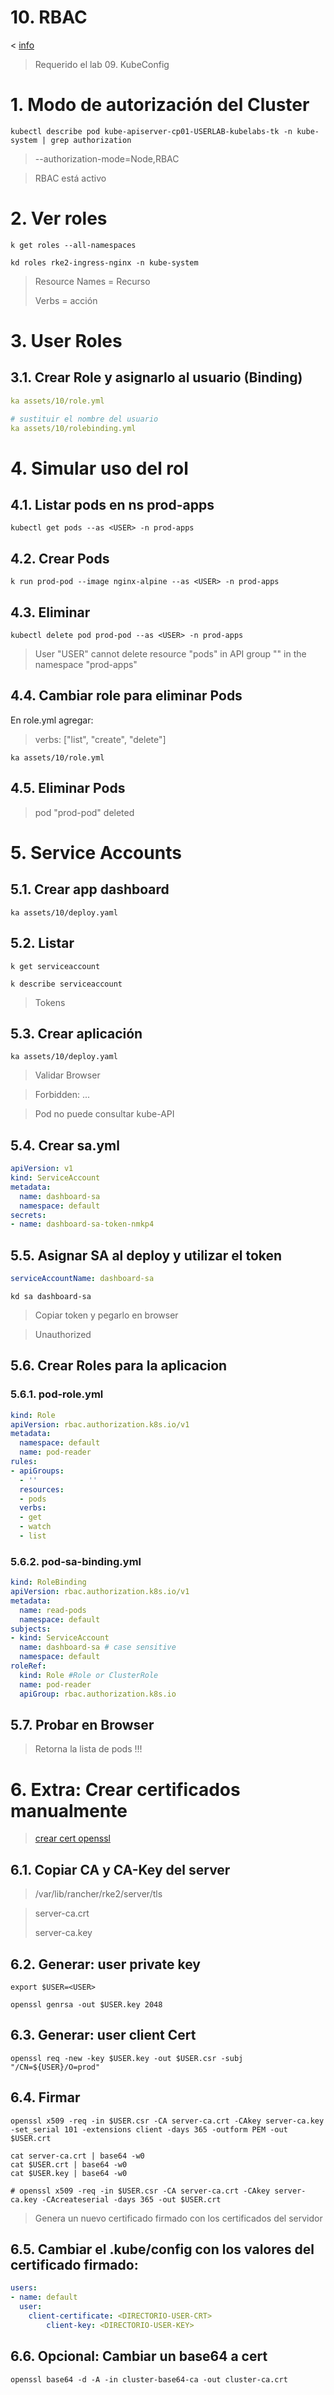 # 10. RBAC <!-- omit in TOC -->

< [info](https://kubernetes.io/docs/reference/access-authn-authz/rbac/)

> Requerido el lab 09. KubeConfig
# 1. Modo de autorización del Cluster
```vim
kubectl describe pod kube-apiserver-cp01-USERLAB-kubelabs-tk -n kube-system | grep authorization
```

>  --authorization-mode=Node,RBAC

> RBAC está activo

# 2. Ver roles
```vim
k get roles --all-namespaces

kd roles rke2-ingress-nginx -n kube-system
```
> Resource Names = Recurso
>
> Verbs = acción


# 3. User Roles

## 3.1. Crear Role y asignarlo al usuario (Binding)
```yaml
ka assets/10/role.yml

# sustituir el nombre del usuario
ka assets/10/rolebinding.yml
```

# 4. Simular uso del rol
## 4.1. Listar pods en ns prod-apps
```vim
kubectl get pods --as <USER> -n prod-apps
```

## 4.2. Crear Pods
```vim
k run prod-pod --image nginx-alpine --as <USER> -n prod-apps
```
## 4.3. Eliminar
```vim
kubectl delete pod prod-pod --as <USER> -n prod-apps
```
> User "USER" cannot delete resource "pods" in API group "" in the namespace "prod-apps"


## 4.4. Cambiar role para eliminar Pods
En role.yml agregar:
> verbs: ["list", "create", "delete"]
```vim
ka assets/10/role.yml
```
## 4.5. Eliminar Pods
> pod "prod-pod" deleted


# 5. Service Accounts

## 5.1. Crear app dashboard
```vim
ka assets/10/deploy.yaml
```
## 5.2. Listar
```vim
k get serviceaccount

k describe serviceaccount
```
> Tokens

## 5.3. Crear aplicación
```vim
ka assets/10/deploy.yaml
```
> Validar Browser

> Forbidden:  ...

> Pod no puede consultar kube-API

## 5.4. Crear sa.yml
```yaml
apiVersion: v1
kind: ServiceAccount
metadata:
  name: dashboard-sa
  namespace: default
secrets:
- name: dashboard-sa-token-nmkp4

```
## 5.5. Asignar SA al deploy y utilizar el token
```yaml
serviceAccountName: dashboard-sa
```

```vi
kd sa dashboard-sa
```
> Copiar token y pegarlo en browser

> Unauthorized

## 5.6. Crear Roles para la aplicacion
### 5.6.1. pod-role.yml
```yaml
kind: Role
apiVersion: rbac.authorization.k8s.io/v1
metadata:
  namespace: default
  name: pod-reader
rules:
- apiGroups:
  - ''
  resources:
  - pods
  verbs:
  - get
  - watch
  - list
```
### 5.6.2. pod-sa-binding.yml
```yaml
kind: RoleBinding
apiVersion: rbac.authorization.k8s.io/v1
metadata:
  name: read-pods
  namespace: default
subjects:
- kind: ServiceAccount
  name: dashboard-sa # case sensitive
  namespace: default
roleRef:
  kind: Role #Role or ClusterRole
  name: pod-reader
  apiGroup: rbac.authorization.k8s.io
```

## 5.7. Probar en Browser
> Retorna la lista de pods !!!
# 6. Extra: Crear certificados manualmente
> [crear cert openssl](https://www.cncf.io/blog/2020/07/31/kubernetes-rbac-101-authentication/)
## 6.1. Copiar CA y CA-Key del server
> /var/lib/rancher/rke2/server/tls

> server-ca.crt
>
> server-ca.key

## 6.2. Generar: user private key
```vim
export $USER=<USER>

openssl genrsa -out $USER.key 2048
```

## 6.3. Generar: user client Cert
```vim
openssl req -new -key $USER.key -out $USER.csr -subj "/CN=${USER}/O=prod"
```
## 6.4. Firmar
```vim
openssl x509 -req -in $USER.csr -CA server-ca.crt -CAkey server-ca.key -set_serial 101 -extensions client -days 365 -outform PEM -out $USER.crt

cat server-ca.crt | base64 -w0
cat $USER.crt | base64 -w0
cat $USER.key | base64 -w0

# openssl x509 -req -in $USER.csr -CA server-ca.crt -CAkey server-ca.key -CAcreateserial -days 365 -out $USER.crt
```

> Genera un nuevo certificado firmado con los certificados del servidor

## 6.5. Cambiar el .kube/config con los valores del certificado firmado:
```yaml
users:
- name: default
  user:
    client-certificate: <DIRECTORIO-USER-CRT>
		client-key: <DIRECTORIO-USER-KEY>
```

## 6.6. Opcional: Cambiar un base64 a cert
```vim
openssl base64 -d -A -in cluster-base64-ca -out cluster-ca.crt
```



